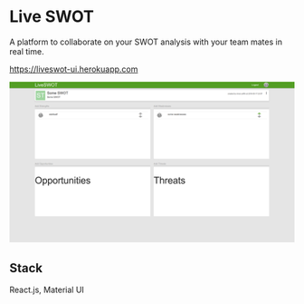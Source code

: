 

# Live SWOT
A platform to collaborate on your SWOT analysis with your team mates in real time.

https://liveswot-ui.herokuapp.com

![picture alt](https://raw.githubusercontent.com/imranariffin/liveswot/master/preview/liveswot-v2.png "")

## Stack

React.js, Material UI
